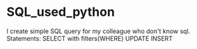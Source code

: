 # SQL_used_python
I create simple SQL query for my colleague who don't know sql.
Statements:
SELECT with filters(WHERE)
UPDATE
INSERT
